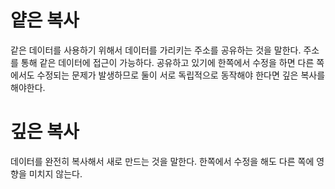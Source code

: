 
# 얕은 복사
같은 데이터를 사용하기 위해서
데이터를 가리키는 주소를 공유하는 것을 말한다.
주소를 통해 같은 데이터에 접근이 가능하다.
공유하고 있기에 한쪽에서 수정을 하면 다른 쪽에서도 수정되는 문제가 발생하므로
둘이 서로 독립적으로 동작해야 한다면 깊은 복사를 해야한다.

# 깊은 복사
데이터를 완전히 복사해서 새로 만드는 것을 말한다.
한쪽에서 수정을 해도 다른 쪽에 영향을 미치지 않는다.

